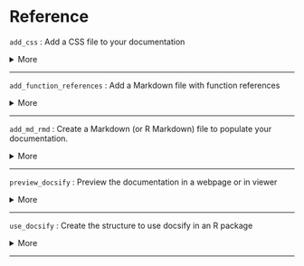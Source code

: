 # Reference


`add_css` : Add a CSS file to your documentation
 <details>
 <summary> More </summary> 
 
 ``` 
add_css(name = NULL)

 ``` 
 
 **Arguments:** 

* `name`: Name to give to the CSS file you want to create. If `NULL`, the file will be named `custom.css`
 


 </details> 
 
--- 
 
`add_function_references` : Add a Markdown file with function references
 <details>
 <summary> More </summary> 
 
 ``` 
add_function_references(include_internal = TRUE)

 ``` 
 
 **Arguments:** 

* `include_internal`: Boolean indicating if you want to include the documentation of internal (i.e non-exported functions). Default is TRUE. See Details.
 


 </details> 
 
--- 
 
`add_md_rmd` : Create a Markdown (or R Markdown) file to populate your documentation.
 <details>
 <summary> More </summary> 
 
 ``` 
add_md(name)

add_rmd(name)

 ``` 
 
 **Arguments:** 

* `name`: Name of the .md (or .Rmd) file to create. If the file already exists, it will return an error.
 


 **Examples:** 
 ```
# Create a new .md in "/docs"
add_md("test")

# Will output an error because "test.md" already exists
add_md("test")
```
 </details> 
 
--- 
 
`preview_docsify` : Preview the documentation in a webpage or in viewer
 <details>
 <summary> More </summary> 
 
 ``` 
preview_docsify()

 ``` 
 
 **Arguments:** 



 </details> 
 
--- 
 
`use_docsify` : Create the structure to use docsify in an R package
 <details>
 <summary> More </summary> 
 
 ``` 
use_docsify(open = TRUE, add_reference = TRUE, include_internal = TRUE)

 ``` 
 
 **Arguments:** 

* `open`: Boolean indicating whether to open the HTML and Markdown files created. Default is TRUE.
 
* `add_reference`: Boolean indicating whether to add a Markdown file containing function references, i.e the list of functions (and their title and arguments) exported by the package. Default is TRUE.
 
* `include_internal`: Boolean indicating if you want to include the documentation of internal (i.e non-exported functions). This requires `add_reference` to be TRUE. Default is TRUE. See Details.
 


 </details> 
 
--- 
 
